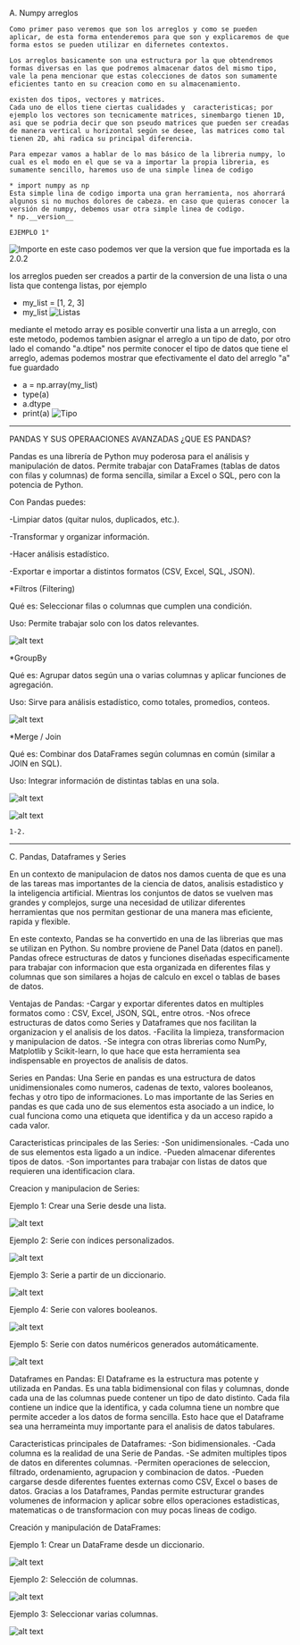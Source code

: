   A. Numpy arreglos

    Como primer paso veremos que son los arreglos y como se pueden aplicar, de esta forma entenderemos para que son y explicaremos de que forma estos se pueden utilizar en difernetes contextos.

    Los arreglos basicamente son una estructura por la que obtendremos formas diversas en las que podremos almacenar datos del mismo tipo, vale la pena mencionar que estas colecciones de datos son sumamente eficientes tanto en su creacion como en su almacenamiento.

    existen dos tipos, vectores y matrices.
    Cada uno de ellos tiene ciertas cualidades y  caracteristicas; por ejemplo los vectores son tecnicamente matrices, sinembargo tienen 1D, asi que se podria decir que son pseudo matrices que pueden ser creadas de manera vertical u horizontal según se desee, las matrices como tal tienen 2D, ahi radica su principal diferencia.
    
    Para empezar vamos a hablar de lo mas básico de la libreria numpy, lo cual es el modo en el que se va a importar la propia libreria, es sumamente sencillo, haremos uso de una simple linea de codigo
    
    * import numpy as np
    Esta simple lina de codigo importa una gran herramienta, nos ahorrará algunos si no muchos dolores de cabeza. en caso que quieras conocer la versión de numpy, debemos usar otra simple linea de codigo.
    * np.__version__

    EJEMPLO 1°
![Importe](./Importe%20de%20Numpy.png)
    en este caso podemos ver que la version que fue importada es la 2.0.2

  los arreglos pueden ser creados a partir de la conversion de una lista o una lista que contenga listas, por ejemplo
  * my_list = [1, 2, 3]
  * my_list
![Listas](/Ejemplo%20de%20listas.png)

  mediante el metodo array es posible convertir una lista a un arreglo, con este metodo, podemos tambien asignar el arreglo a un tipo de dato, por otro lado el comando "a.dtipe" nos permite conocer el tipo de datos que tiene el arreglo, ademas podemos mostrar que efectivamente el dato del arreglo "a" fue guardado

  * a = np.array(my_list)
  * type(a)
  * a.dtype 
  * print(a)
![Tipo](/Tipo%20de%20dato%20e%20impresion.png)


_______________________________________________________________________________________________________

PANDAS Y SUS OPERAACIONES AVANZADAS
¿QUE ES PANDAS?

 Pandas es una librería de Python muy poderosa para el análisis y manipulación de datos.
 Permite trabajar con DataFrames (tablas de datos con filas y columnas) de forma sencilla, similar a Excel o SQL, pero con la potencia de Python.

 Con Pandas puedes:

 -Limpiar datos (quitar nulos, duplicados, etc.).

 -Transformar y organizar información.

 -Hacer análisis estadístico.

 -Exportar e importar a distintos formatos (CSV, Excel, SQL, JSON).

  *Filtros (Filtering)

Qué es: Seleccionar filas o columnas que cumplen una condición.

Uso: Permite trabajar solo con los datos relevantes.

![alt text](image-1.png)

  *GroupBy

Qué es: Agrupar datos según una o varias columnas y aplicar funciones de agregación.

Uso: Sirve para análisis estadístico, como totales, promedios, conteos.

![alt text](image-2.png)

   *Merge / Join

Qué es: Combinar dos DataFrames según columnas en común (similar a JOIN en SQL).

Uso: Integrar información de distintas tablas en una sola.

![alt text](image-3.png)

![alt text](image.png)

    1-2.
_______________________________________________________________________________________________
C. Pandas, Dataframes y Series

En un contexto de manipulacion de datos nos damos cuenta de que es una de las tareas mas importantes de la ciencia de datos, analisis estadistico y la inteligencia artificial. Mientras los conjuntos de datos se vuelven mas grandes y complejos, surge una necesidad de utilizar diferentes herramientas que nos permitan gestionar de una manera mas eficiente, rapida y flexible. 

En este contexto, Pandas se ha convertido en una de las librerias que mas se utilizan en Python. Su nombre proviene de Panel Data (datos en panel). Pandas ofrece estructuras de datos y funciones diseñadas especificamente para trabajar con informacion que esta organizada en diferentes filas y columnas que son similares a hojas de calculo en excel o tablas de bases de datos. 

Ventajas de Pandas: 
-Cargar y exportar diferentes datos en multiples formatos como : CSV, Excel, JSON, SQL, entre otros. 
-Nos ofrece estructuras de datos como Series y Dataframes que nos facilitan la organizacion y el analisis de los datos.
-Facilita la limpieza, transformacion y manipulacion de datos. 
-Se integra con otras librerias como NumPy, Matplotlib y Scikit-learn, lo que hace que esta herramienta sea indispensable en proyectos de analisis de datos. 

Series en Pandas: 
Una Serie en pandas es una estructura de datos unidimensionales como numeros, cadenas de texto, valores booleanos, fechas y otro tipo de informaciones. 
Lo mas importante de las Series en pandas es que cada uno de sus elementos esta asociado a un indice, lo cual funciona como una etiqueta que identifica y da un acceso rapido a cada valor. 

Caracteristicas principales de las Series: 
-Son unidimensionales. 
-Cada uno de sus elementos esta ligado a un indice. 
-Pueden almacenar diferentes tipos de datos. 
-Son importantes para trabajar con listas de datos que requieren una identificacion clara. 

Creacion y manipulacion de Series: 

Ejemplo 1: Crear una Serie desde una lista. 

![alt text](/imagenes/Ejemplo%201%20Series%20.jpg)
 
Ejemplo 2: Serie con índices personalizados. 

![alt text](/imagenes/Ejemplo%202%20Series%20.jpg)

Ejemplo 3: Serie a partir de un diccionario. 

![alt text](/imagenes/Ejemplo%203%20Series%20.jpg)

Ejemplo 4: Serie con valores booleanos. 

![alt text](/imagenes/Ejemplo%204%20Series.jpg)

Ejemplo 5: Serie con datos numéricos generados automáticamente. 

![alt text](/imagenes/Ejemplo%205%20Series%20.jpg)

Dataframes en Pandas: 
El Dataframe es la estructura mas potente y utilizada en Pandas. Es una tabla bidimensional con filas y columnas, donde cada una de las columnas puede contener un tipo de dato distinto.
Cada fila contiene un indice que la identifica, y cada columna tiene un nombre que permite acceder a los datos de forma sencilla. Esto hace que el Dataframe sea una herrameinta muy importante para el analisis de datos tabulares. 

Caracteristicas principales de Dataframes: 
-Son bidimensionales. 
-Cada columna es la realidad de una Serie de Pandas. 
-Se admiten multiples tipos de datos en diferentes columnas. 
-Permiten operaciones de seleccion, filtrado, ordenamiento, agrupacion y combinacion de datos. 
-Pueden cargarse desde diferentes fuentes externas como CSV, Excel o bases de datos. 
Gracias a los Dataframes, Pandas permite estructurar grandes volumenes de informacion y aplicar sobre ellos operaciones estadisticas, matematicas o de transformacion con muy pocas lineas de codigo. 

Creación y manipulación de DataFrames: 

Ejemplo 1: Crear un DataFrame desde un diccionario. 

![alt text](/imagenes/Ejemplo%201%20Dataframes.jpg)

Ejemplo 2: Selección de columnas. 

![alt text](/imagenes/Ejemplo%202%20Dataframes.jpg)

Ejemplo 3: Seleccionar varias columnas. 

![alt text](/imagenes/Ejemplo%203%20Dataframes%20.jpg)


